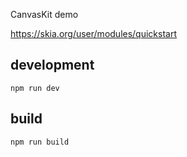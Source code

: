 CanvasKit demo

https://skia.org/user/modules/quickstart

## development

```
npm run dev
```

## build

```
npm run build
```